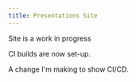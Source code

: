 ```yaml
---
title: Presentations Site
---
```


Site is a work in progress

CI builds are now set-up.

A change I'm making to show CI/CD.